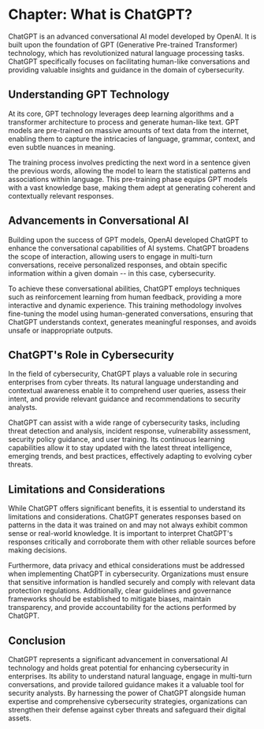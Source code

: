 Chapter: What is ChatGPT?
=========================

ChatGPT is an advanced conversational AI model developed by OpenAI. It is built upon the foundation of GPT (Generative Pre-trained Transformer) technology, which has revolutionized natural language processing tasks. ChatGPT specifically focuses on facilitating human-like conversations and providing valuable insights and guidance in the domain of cybersecurity.

Understanding GPT Technology
----------------------------

At its core, GPT technology leverages deep learning algorithms and a transformer architecture to process and generate human-like text. GPT models are pre-trained on massive amounts of text data from the internet, enabling them to capture the intricacies of language, grammar, context, and even subtle nuances in meaning.

The training process involves predicting the next word in a sentence given the previous words, allowing the model to learn the statistical patterns and associations within language. This pre-training phase equips GPT models with a vast knowledge base, making them adept at generating coherent and contextually relevant responses.

Advancements in Conversational AI
---------------------------------

Building upon the success of GPT models, OpenAI developed ChatGPT to enhance the conversational capabilities of AI systems. ChatGPT broadens the scope of interaction, allowing users to engage in multi-turn conversations, receive personalized responses, and obtain specific information within a given domain -- in this case, cybersecurity.

To achieve these conversational abilities, ChatGPT employs techniques such as reinforcement learning from human feedback, providing a more interactive and dynamic experience. This training methodology involves fine-tuning the model using human-generated conversations, ensuring that ChatGPT understands context, generates meaningful responses, and avoids unsafe or inappropriate outputs.

ChatGPT's Role in Cybersecurity
-------------------------------

In the field of cybersecurity, ChatGPT plays a valuable role in securing enterprises from cyber threats. Its natural language understanding and contextual awareness enable it to comprehend user queries, assess their intent, and provide relevant guidance and recommendations to security analysts.

ChatGPT can assist with a wide range of cybersecurity tasks, including threat detection and analysis, incident response, vulnerability assessment, security policy guidance, and user training. Its continuous learning capabilities allow it to stay updated with the latest threat intelligence, emerging trends, and best practices, effectively adapting to evolving cyber threats.

Limitations and Considerations
------------------------------

While ChatGPT offers significant benefits, it is essential to understand its limitations and considerations. ChatGPT generates responses based on patterns in the data it was trained on and may not always exhibit common sense or real-world knowledge. It is important to interpret ChatGPT's responses critically and corroborate them with other reliable sources before making decisions.

Furthermore, data privacy and ethical considerations must be addressed when implementing ChatGPT in cybersecurity. Organizations must ensure that sensitive information is handled securely and comply with relevant data protection regulations. Additionally, clear guidelines and governance frameworks should be established to mitigate biases, maintain transparency, and provide accountability for the actions performed by ChatGPT.

Conclusion
----------

ChatGPT represents a significant advancement in conversational AI technology and holds great potential for enhancing cybersecurity in enterprises. Its ability to understand natural language, engage in multi-turn conversations, and provide tailored guidance makes it a valuable tool for security analysts. By harnessing the power of ChatGPT alongside human expertise and comprehensive cybersecurity strategies, organizations can strengthen their defense against cyber threats and safeguard their digital assets.
